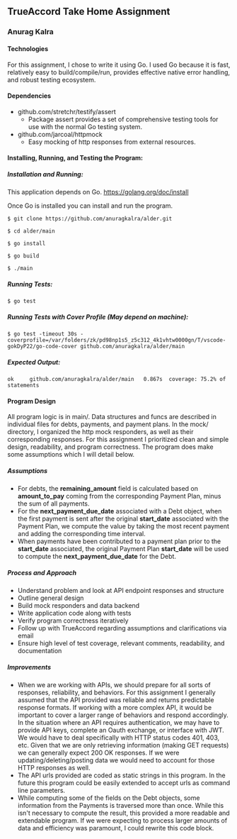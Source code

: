 ## TrueAccord Take Home Assignment
### Anurag Kalra

#### Technologies
For this assignment, I chose to write it using Go. I used Go because it is fast, relatively easy to build/compile/run,  provides effective native error handling, and robust testing ecosystem.

#### Dependencies

- github.com/stretchr/testify/assert	
	- Package assert provides a set of comprehensive testing tools for use with the normal Go testing system.
- github.com/jarcoal/httpmock
	- Easy mocking of http responses from external resources.
	

#### Installing, Running, and Testing the Program:

##### Installation and Running:
This application depends on Go.
https://golang.org/doc/install

Once Go is installed you can install and run the program.


`$ git clone https://github.com/anuragkalra/alder.git`

`$ cd alder/main`
 
`$ go install`

`$ go build`

`$ ./main`

##### Running Tests:
`$ go test`

##### Running Tests with Cover Profile (May depend on machine):
`$ go test -timeout 30s -coverprofile=/var/folders/zk/pd98np1s5_z5c312_4k1vhtw0000gn/T/vscode-gokDyP22/go-code-cover github.com/anuragkalra/alder/main`

##### Expected Output:
`ok  	github.com/anuragkalra/alder/main	0.867s	coverage: 75.2% of statements`

#### Program Design
All program logic is in main/. Data structures and funcs are described in individual files for debts, payments, and payment plans. In the mock/ directory, I organized the http mock responders, as well as their corresponding responses. For this assignment I prioritized clean and simple design, readability, and program correctness. The program does make some assumptions which I will detail below.

##### Assumptions
- For debts, the **remaining_amount** field is calculated based on **amount_to_pay** coming from the corresponding Payment Plan, minus the sum of all payments.
- For the **next_payment_due_date** associated with a Debt object, when the first payment is sent after the original **start_date** associated with the Payment Plan, we compute the value by taking the most recent payment and adding the corresponding time interval.
- When payments have been contributed to a payment plan prior to the **start_date** associated, the original Payment Plan **start_date** will be used to compute the **next_payment_due_date** for the Debt.

##### Process and Approach
- Understand problem and look at API endpoint responses and structure
- Outline general design
- Build mock responders and data backend
- Write application code along with tests
- Verify program correctness iteratively
- Follow up with TrueAccord regarding assumptions and clarifications via email
- Ensure high level of test coverage, relevant comments, readability, and documentation

##### Improvements
- When we are working with APIs, we should prepare for all sorts of responses, reliability, and behaviors. For this assignment I generally assumed that the API provided was reliable and returns predictable response formats. If working with a more complex API, it would be important to cover a larger range of behaviors and respond accordingly. In the situation where an API requires authentication, we may have to provide API keys, complete an Oauth exchange, or interface with JWT. We would have to deal specifically with HTTP status codes 401, 403, etc. Given that we are only retrieving information (making GET requests) we can generally expect 200 OK responses. If we were updating/deleting/posting data we would need to account for those HTTP responses as well.
- The API urls provided are coded as static strings in this program. In the future this program could be easily extended to accept urls as command line parameters.
- While computing some of the fields on the Debt objects, some information from the Payments is traversed more than once. While this isn't necessary to compute the result, this provided a more readable and extendable program. If we were expecting to process larger amounts of data and efficiency was paramount, I could rewrite this code block.
